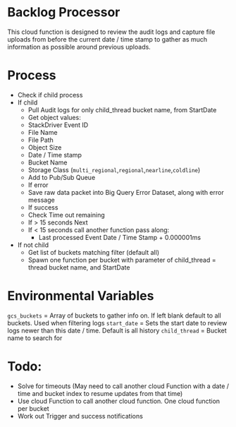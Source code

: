 # Backlog Processor

This cloud function is designed to review the audit logs and capture file uploads from before the current date / time stamp to gather as much information as possible around previous uploads.

# Process
- Check if child process
- If child
  - Pull Audit logs for only child_thread bucket name, from StartDate
  - Get object values:
   - StackDriver Event ID
   - File Name
   - File Path
   - Object Size
   - Date / Time stamp
   - Bucket Name
   - Storage Class (`multi_regional`,`regional`,`nearline`,`coldline`)
   - Add to Pub/Sub Queue
  - If error
   - Save raw data packet into Big Query Error Dataset, along with error message
  - If success
   - Check Time out remaining
   - If > 15 seconds Next
   - If < 15 seconds call another function pass along:
     - Last processed Event Date / Time Stamp + 0.000001ms
- If not child
  - Get list of buckets matching filter (default all)
  - Spawn one function per bucket with parameter of child_thread = thread bucket name, and StartDate


# Environmental Variables
`gcs_buckets` = Array of buckets to gather info on. If left blank default to all buckets. Used when filtering logs
`start_date` = Sets the start date to review logs newer than this date / time. Default is all history
`child_thread` = Bucket name to search for

# Todo:
* Solve for timeouts (May need to call another cloud Function with a date / time and bucket index to resume updates from that time)
* Use cloud Function to call another cloud function. One cloud function per bucket
* Work out Trigger and success notifications
